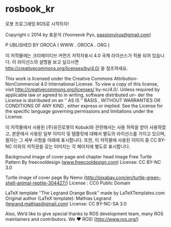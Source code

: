 rosbook_kr
==========

로봇 프로그래밍 ROS로 시작하자!

Copyright c 2014 by 표윤석 (Yoonseok Pyo, passionvirus@gmail.com)

P UBLISHED BY OROCA ( WWW . OROCA . ORG )

이 저작물에는 크리에이티브 커먼즈 저작자표시 4.0 국제 라이선스가 적용 되어 있습니다.
이 라이선스의 설명을 보고 싶으시면 http://creativecommons.org/licenses/by/4.0/
을 참조하세요.

This work is licensed under the Creative Commons Attribution-NonCommercial 4.0 International
License. To view a copy of this license, visit http://creativecommons.org/licenses/
by-nc/4.0/. Unless required by applicable law or agreed to in writing, software distributed un-
der the License is distributed on an ‘‘ AS IS ’’ BASIS , WITHOUT WARRANTIES OR CONDITIONS
OF ANY KIND , either express or implied. See the License for the specific language governing
permissions and limitations under the License.

이 저작물에서 사용된 (주)유진로봇의 Kobuki와 관련해서는 사용 허락을 받아 사용하였고,
본문에서 사용된 일부 이미지 및 템플릿에 대해서 별도의 라이선스를 가지고 있으며, 필자는
그 세부 사항을 아래에 표시합니다. 또한, 이 저작물에 사용된 이미지 중 CC BY-NC 이외의
저작권을 갖는 이미지는 각 페이지에 별도로 표시합니다.

Background image of cover page and chapter head image
Free Turtle Pattern By freecooldesign (www.freecooldesign.com)
License: CC BY-NC 3.0

Turtle image of cover page
By Nemo (http://pixabay.com/en/turtle-green-shell-animal-reptile-304427/)
License : CC0 Public Domain

LaTeX template ‘‘The Legrand Orange Book’’ made by LaTeXTemplates.com
Original author (LaTeX template): Mathias Legrand (legrand.mathias@gmail.com)
License: CC BY-NC-SA 3.0

Also, We’d like to give special thanks to ROS development team, many ROS maintainers
and contributors. We ♥ ROS! (http://www.ros.org/)
